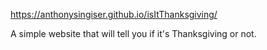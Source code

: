 https://anthonysingiser.github.io/isItThanksgiving/

A simple website that will tell you if it's Thanksgiving or not.
